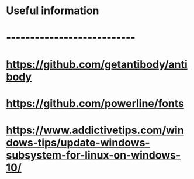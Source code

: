 # Useful information
# ---------------------------
# https://github.com/getantibody/antibody
#
# https://github.com/powerline/fonts
# https://www.addictivetips.com/windows-tips/update-windows-subsystem-for-linux-on-windows-10/
